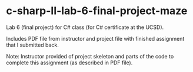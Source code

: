 c-sharp-II-lab-6-final-project-maze
===================================
Lab 6 (final project) for C# class (for C# certificate at the UCSD).

Includes PDF file from instructor and project file with finished assignment that I submitted back.

Note: Instructor provided of project skeleton and parts of the code to complete this assignment (as described in PDF file).
